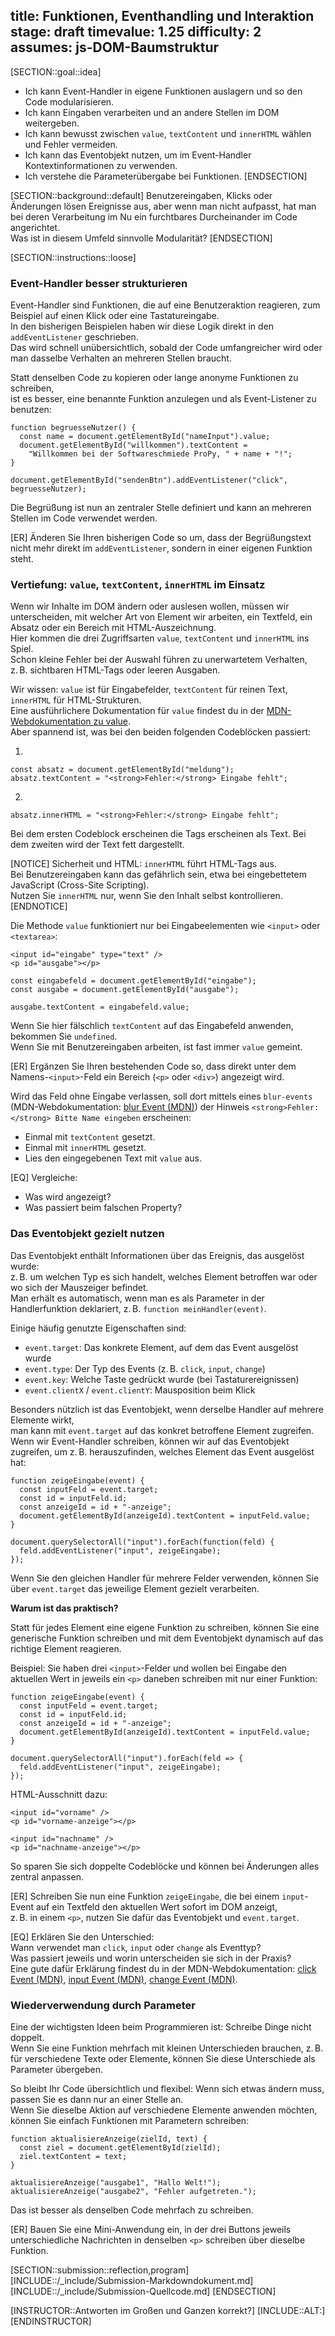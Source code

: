 title: Funktionen, Eventhandling und Interaktion
stage: draft
timevalue: 1.25
difficulty: 2
assumes: js-DOM-Baumstruktur
---

[SECTION::goal::idea]

- Ich kann Event-Handler in eigene Funktionen auslagern und so den Code modularisieren.
- Ich kann Eingaben verarbeiten und an andere Stellen im DOM weitergeben.
- Ich kann bewusst zwischen `value`, `textContent` und `innerHTML` wählen und Fehler vermeiden.
- Ich kann das Eventobjekt nutzen, um im Event-Handler Kontextinformationen zu verwenden.
- Ich verstehe die Parameterübergabe bei Funktionen.
[ENDSECTION]


[SECTION::background::default]
Benutzereingaben, Klicks oder Änderungen lösen Ereignisse aus, aber wenn man nicht aufpasst,
hat man bei deren Verarbeitung im Nu ein furchtbares Durcheinander im Code angerichtet.  
Was ist in diesem Umfeld sinnvolle Modularität?
[ENDSECTION]


[SECTION::instructions::loose]

### Event-Handler besser strukturieren

Event-Handler sind Funktionen, die auf eine Benutzeraktion reagieren, zum Beispiel auf einen Klick oder eine Tastatureingabe.  
In den bisherigen Beispielen haben wir diese Logik direkt in den `addEventListener` geschrieben.  
Das wird schnell unübersichtlich, sobald der Code umfangreicher wird oder man dasselbe Verhalten an mehreren Stellen braucht.  

Statt denselben Code zu kopieren oder lange anonyme Funktionen zu schreiben,  
ist es besser, eine benannte Funktion anzulegen und als Event-Listener zu benutzen:

```
function begruesseNutzer() {
  const name = document.getElementById("nameInput").value;
  document.getElementById("willkommen").textContent =
    "Willkommen bei der Softwareschmiede ProPy, " + name + "!";
}

document.getElementById("sendenBtn").addEventListener("click", begruesseNutzer);
```
Die Begrüßung ist nun an zentraler Stelle definiert und kann an mehreren Stellen im Code verwendet werden.

[ER] Änderen Sie Ihren bisherigen Code so um, dass der Begrüßungstext nicht mehr direkt im `addEventListener`, 
sondern in einer eigenen Funktion steht.


### Vertiefung: `value`, `textContent`, `innerHTML` im Einsatz

Wenn wir Inhalte im DOM ändern oder auslesen wollen, müssen wir unterscheiden, mit welcher Art von Element wir arbeiten, ein Textfeld, ein Absatz oder ein Bereich mit HTML-Auszeichnung.  
Hier kommen die drei Zugriffsarten `value`, `textContent` und `innerHTML` ins Spiel.  
Schon kleine Fehler bei der Auswahl führen zu unerwartetem Verhalten, z. B. sichtbaren HTML-Tags oder leeren Ausgaben.  

Wir wissen: `value` ist für Eingabefelder, `textContent` für reinen Text, `innerHTML` für HTML-Strukturen.  
Eine ausführlichere Dokumentation für `value` findest du in der [MDN-Webdokumentation zu value](https://developer.mozilla.org/en-US/docs/Web/API/HTMLInputElement/value?utm_source=chatgpt.com).  
Aber spannend ist, was bei den beiden folgenden Codeblöcken passiert:

1.
```
const absatz = document.getElementById("meldung");
absatz.textContent = "<strong>Fehler:</strong> Eingabe fehlt";
```
2.
```
absatz.innerHTML = "<strong>Fehler:</strong> Eingabe fehlt";
```

Bei dem ersten Codeblock erscheinen die Tags erscheinen als Text.
Bei dem zweiten wird der Text fett dargestellt.

[NOTICE]
Sicherheit und HTML: `innerHTML` führt HTML-Tags aus.  
Bei Benutzereingaben kann das gefährlich sein, etwa bei eingebettetem JavaScript (Cross-Site Scripting).  
Nutzen Sie `innerHTML` nur, wenn Sie den Inhalt selbst kontrollieren.
[ENDNOTICE]

Die Methode `value` funktioniert nur bei Eingabeelementen wie `<input>` oder `<textarea>`:

```
<input id="eingabe" type="text" />
<p id="ausgabe"></p>
```

```
const eingabefeld = document.getElementById("eingabe");
const ausgabe = document.getElementById("ausgabe");

ausgabe.textContent = eingabefeld.value;
```
Wenn Sie hier fälschlich `textContent` auf das Eingabefeld anwenden, bekommen Sie `undefined`.  
Wenn Sie mit Benutzereingaben arbeiten, ist fast immer `value` gemeint.

[ER] Ergänzen Sie Ihren bestehenden Code so, dass direkt unter dem Namens-`<input>`-Feld ein Bereich (`<p>` oder `<div>`) angezeigt wird.  

Wird das Feld ohne Eingabe verlassen, soll dort mittels eines `blur-events` (MDN-Webdokumentation: [blur Event (MDN)](https://developer.mozilla.org/de/docs/Web/API/Element/blur_event)) der Hinweis `<strong>Fehler:</strong> Bitte Name eingeben` erscheinen:

- Einmal mit `textContent` gesetzt.
- Einmal mit `innerHTML` gesetzt.
- Lies den eingegebenen Text mit `value` aus.

[EQ] Vergleiche:

- Was wird angezeigt?
- Was passiert beim falschen Property?


### Das Eventobjekt gezielt nutzen


Das Eventobjekt enthält Informationen über das Ereignis, das ausgelöst wurde:   
z. B. um welchen Typ es sich handelt, welches Element betroffen war oder wo sich der Mauszeiger befindet.  
Man erhält es automatisch, wenn man es als Parameter in der Handlerfunktion deklariert, z. B. `function meinHandler(event)`.

Einige häufig genutzte Eigenschaften sind:

- `event.target`: Das konkrete Element, auf dem das Event ausgelöst wurde
- `event.type`: Der Typ des Events (z. B. `click`, `input`, `change`)
- `event.key`: Welche Taste gedrückt wurde (bei Tastaturereignissen)
- `event.clientX` / `event.clientY`: Mausposition beim Klick

Besonders nützlich ist das Eventobjekt, wenn derselbe Handler auf mehrere Elemente wirkt,  
man kann mit `event.target` auf das konkret betroffene Element zugreifen.   
Wenn wir Event-Handler schreiben, können wir auf das Eventobjekt zugreifen, um z. B. herauszufinden, welches Element das Event ausgelöst hat:

```
function zeigeEingabe(event) {
  const inputFeld = event.target;
  const id = inputFeld.id;
  const anzeigeId = id + "-anzeige";
  document.getElementById(anzeigeId).textContent = inputFeld.value;
}

document.querySelectorAll("input").forEach(function(feld) {
  feld.addEventListener("input", zeigeEingabe);
});
```

Wenn Sie den gleichen Handler für mehrere Felder verwenden, können Sie über `event.target` das jeweilige Element gezielt verarbeiten.

**Warum ist das praktisch?**

Statt für jedes Element eine eigene Funktion zu schreiben, können Sie eine generische Funktion schreiben und mit dem Eventobjekt dynamisch auf das richtige Element reagieren.

Beispiel:
Sie haben drei `<input>`-Felder und wollen bei Eingabe den aktuellen Wert in jeweils ein `<p>` daneben schreiben mit nur einer Funktion:

```
function zeigeEingabe(event) {
  const inputFeld = event.target;
  const id = inputFeld.id;
  const anzeigeId = id + "-anzeige";
  document.getElementById(anzeigeId).textContent = inputFeld.value;
}

document.querySelectorAll("input").forEach(feld => {
  feld.addEventListener("input", zeigeEingabe);
});
```

HTML-Ausschnitt dazu:

```
<input id="vorname" />
<p id="vorname-anzeige"></p>

<input id="nachname" />
<p id="nachname-anzeige"></p>
```

So sparen Sie sich doppelte Codeblöcke und können bei Änderungen alles zentral anpassen.

[ER] Schreiben Sie nun eine Funktion `zeigeEingabe`, die bei einem `input`-Event auf ein Textfeld den aktuellen Wert sofort im DOM anzeigt,  
 z. B. in einem `<p>`, nutzen Sie dafür das Eventobjekt und `event.target`.

[EQ] Erklären Sie den Unterschied:  
Wann verwendet man `click`, `input` oder `change` als Eventtyp?  
Was passiert jeweils und worin unterscheiden sie sich in der Praxis?  
Eine gute dafür Erklärung findest du in der MDN-Webdokumentation: [click Event (MDN)](https://developer.mozilla.org/en-US/docs/Web/API/Element/click_event), [input Event (MDN)](https://developer.mozilla.org/en-US/docs/Web/API/HTMLElement/input_event), [change Event (MDN)](https://developer.mozilla.org/en-US/docs/Web/API/HTMLElement/change_event).


### Wiederverwendung durch Parameter


Eine der wichtigsten Ideen beim Programmieren ist: Schreibe Dinge nicht doppelt.  
Wenn Sie eine Funktion mehrfach mit kleinen Unterschieden brauchen, z. B. für verschiedene Texte oder Elemente, können Sie diese Unterschiede als Parameter übergeben.

So bleibt Ihr Code übersichtlich und flexibel: Wenn sich etwas ändern muss, passen Sie es dann nur an einer Stelle an.  
Wenn Sie dieselbe Aktion auf verschiedene Elemente anwenden möchten, können Sie einfach Funktionen mit Parametern schreiben:

```
function aktualisiereAnzeige(zielId, text) {
  const ziel = document.getElementById(zielId);
  ziel.textContent = text;
}

aktualisiereAnzeige("ausgabe1", "Hallo Welt!");
aktualisiereAnzeige("ausgabe2", "Fehler aufgetreten.");
```

Das ist besser als denselben Code mehrfach zu schreiben.

[ER] Bauen Sie eine Mini-Anwendung ein, in der drei Buttons jeweils unterschiedliche Nachrichten in denselben `<p>` schreiben über dieselbe Funktion.


[SECTION::submission::reflection,program]
[INCLUDE::/_include/Submission-Markdowndokument.md]
[INCLUDE::/_include/Submission-Quellcode.md]
[ENDSECTION]


[INSTRUCTOR::Antworten im Großen und Ganzen korrekt?]
[INCLUDE::ALT:]
[ENDINSTRUCTOR]
